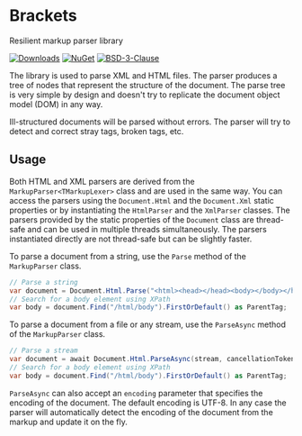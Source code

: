# Brackets
Resilient markup parser library

[![Downloads](https://img.shields.io/nuget/dt/Brackets.svg)](https://www.nuget.org/packages/Brackets)
[![NuGet](https://img.shields.io/nuget/v/Brackets.svg)](https://www.nuget.org/packages/Brackets)
[![BSD-3-Clause](https://img.shields.io/badge/license-BSD--3--Clause-blue.svg)](https://github.com/vborovikov/brackets/blob/main/LICENSE)

The library is used to parse XML and HTML files. The parser produces a tree of nodes that represent the structure of the document. The parse tree is very simple by design and doesn't try to replicate the document object model (DOM) in any way.

Ill-structured documents will be parsed without errors. The parser will try to detect and correct stray tags, broken tags, etc.

## Usage

Both HTML and XML parsers are derived from the `MarkupParser<TMarkupLexer>` class and are used in the same way. You can access the parsers using the `Document.Html` and the `Document.Xml` static properties or by instantiating the `HtmlParser` and the `XmlParser` classes. The parsers provided by the static properties of the `Document` class are thread-safe and can be used in multiple threads simultaneously. The parsers instantiated directly are not thread-safe but can be slightly faster.

To parse a document from a string, use the `Parse` method of the `MarkupParser` class.

```csharp
// Parse a string
var document = Document.Html.Parse("<html><head></head><body></body></html>");
// Search for a body element using XPath
var body = document.Find("/html/body").FirstOrDefault() as ParentTag;
```

To parse a document from a file or any stream, use the `ParseAsync` method of the `MarkupParser` class.

```csharp
// Parse a stream
var document = await Document.Html.ParseAsync(stream, cancellationToken);
// Search for a body element using XPath
var body = document.Find("/html/body").FirstOrDefault() as ParentTag;
```

`ParseAsync` can also accept an `encoding` parameter that specifies the encoding of the document. The default encoding is UTF-8. In any case the parser will automatically detect the encoding of the document from the markup and update it on the fly.